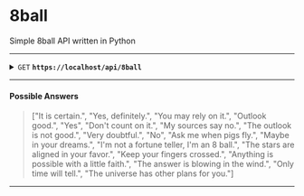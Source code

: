 # 8ball
Simple 8ball API written in Python

------------------------------------------------------------------------------------------


<details>
 <summary><code>GET</code> <code><b>https://localhost/api/8ball</b></code></summary>

##### Response

> | status   | content-type                      | response                                                            |
> |---------------|-----------------------------------|---------------------------------------------------------------------|
> | `200`         | `application/json`        | `{"success: true, "answer": <answer>}  `                               |
</details>

------------------------------------------------------------------------------------------
#### Possible Answers
>["It is certain.",
>"Yes, definitely.",
>"You may rely on it.",
>"Outlook good.",
>"Yes",
>"Don't count on it.",
>"My sources say no.",
>"The outlook is not good.",
>"Very doubtful.",
>"No",
>"Ask me when pigs fly.",
>"Maybe in your dreams.",
>"I'm not a fortune teller, I'm an 8 ball.",
>"The stars are aligned in your favor.",
>"Keep your fingers crossed.",
>"Anything is possible with a little faith.",
>"The answer is blowing in the wind.",
>"Only time will tell.",
>"The universe has other plans for you."]
------------------------------------------------------------------------------------------
